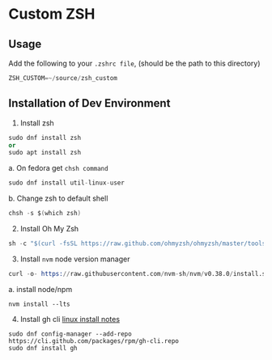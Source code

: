 # Custom ZSH

## Usage
Add the following to your `.zshrc file`, (should be the path to this directory)
```s
ZSH_CUSTOM=~/source/zsh_custom
```

## Installation of Dev Environment

1. Install zsh
```s
sudo dnf install zsh
or 
sudo apt install zsh
```

a. On fedora get `chsh command`
```s
sudo dnf install util-linux-user
```

b. Change zsh to default shell
```s
chsh -s $(which zsh)
```

2. Install Oh My Zsh
```s
sh -c "$(curl -fsSL https://raw.github.com/ohmyzsh/ohmyzsh/master/tools/install.sh)"
```

3. Install `nvm` node version manager 
```s
curl -o- https://raw.githubusercontent.com/nvm-sh/nvm/v0.38.0/install.sh | bash
```

a. install node/npm
```
nvm install --lts
```

4. Install gh cli
[linux install notes](https://github.com/cli/cli/blob/trunk/docs/install_linux.md)
```
sudo dnf config-manager --add-repo https://cli.github.com/packages/rpm/gh-cli.repo
sudo dnf install gh
```